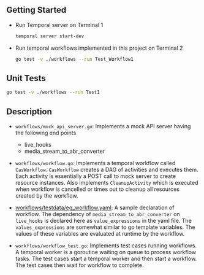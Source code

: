 


## Getting Started

- Run Temporal server on Terminal 1

    ```bash
    temporal server start-dev
    ``` 
- Run temporal workflows implemented in this project on Terminal 2

    ```bash
    go test -v ./workflows --run Test_Workflow1
    ```

## Unit Tests

```bash
go test -v ./workflows --run Test1
```

## Description

- `workflows/mock_api_server.go`: Implements a mock API server having the following end points
    - live_hooks
    - media_stream_to_abr_converter

- `workflows/workflow.go`: Implements a temporal workflow called `CasWorkflow`. `CasWorkflow` creates a DAG of activities and 
                        executes them. Each activity is essentially a POST call to mock server to create resource instances.
                        Also implements `CleanupActivity` which is executed when workflow is cancelled or times out to cleanup all resources created by the workflow.

- [workflows/testdata/eg_workflow.yaml](workflows/testdata/eg_workflow.yaml): A sample declaration of workflow. 
    The dependency of `media_stream_to_abr_converter` on `live_hooks` is declared here as `value_expressions` in the yaml file. 
    The `values_expressions` are somewhat similar to go template variables. The values of these variables are evaluated at runtime by the workflow.

- `workflows/workflow_test.go`: Implements test cases running workflows. A temporal worker is a goroutine waiting on queue to process workflow tasks. 
                                The test cases start a temporal worker and then start a workflow. The test cases then wait for workflow to complete. 



